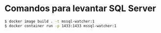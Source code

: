 # Comandos para levantar SQL Server
```bash
$ docker image build . -t mssql-watcher:1
$ docker container run -p 1433:1433 mssql-watcher:1